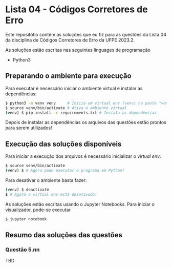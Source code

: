 # Lista 04 - Códigos Corretores de Erro

Este repositótio contém as soluções que eu fiz para as questões da Lista 04 da disciplina de Códigos Corretores de Erro da UFPE 2023.2.

As soluções estão escritas nas seguintes linguages de programação
* Python3

## Preparando o ambiente para execução

Para executar é necessário iniciar o ambiente virtual e instalar as dependências:

```bash
$ python3 -m venv venv     # Inicia um virtual env (venv) na pasta "venv"
$ source venv/bin/activate # Ativa o ambiente virtual
(venv) $ pip install -r requirements.txt # Instala as dependências
```

Depois de instalar as dependências os arquivos das questões estão prontos para serem utilizados!

## Execução das soluções disponíveis

Para iniciar a execução dos arquivos é necessário inicializar o _virtual env_:

```bash
$ source venv/bin/activate
(venv) $ # Agora pode executar o programa em Python!
```

Para desativar o ambiente basta fazer:

```bash
(venv) $ deactivate
$ # Agora o virtual env está desativado!
```

As soluções estão escritas usando o Jupyter Notebooks. Para iniciar o visualizador, pode-se executar
```bash
$ jupyter notebook
```

## Resumo das soluções das questões

### Questão 5.nn

TBD
